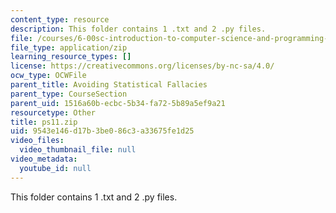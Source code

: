 ```yaml
---
content_type: resource
description: This folder contains 1 .txt and 2 .py files.
file: /courses/6-00sc-introduction-to-computer-science-and-programming-spring-2011/9543e146d17b3be086c3a33675fe1d25_ps11.zip
file_type: application/zip
learning_resource_types: []
license: https://creativecommons.org/licenses/by-nc-sa/4.0/
ocw_type: OCWFile
parent_title: Avoiding Statistical Fallacies
parent_type: CourseSection
parent_uid: 1516a60b-ecbc-5b34-fa72-5b89a5ef9a21
resourcetype: Other
title: ps11.zip
uid: 9543e146-d17b-3be0-86c3-a33675fe1d25
video_files:
  video_thumbnail_file: null
video_metadata:
  youtube_id: null
---
```

This folder contains 1 .txt and 2 .py files.